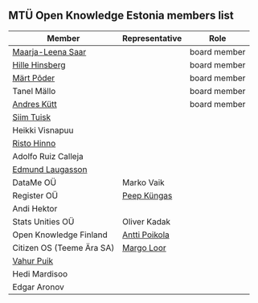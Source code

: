## MTÜ Open Knowledge Estonia members list

| Member | Representative | Role | 
|--|--|--| 
| [Maarja-Leena Saar](https://github.com/infokujur) |  | board member | 
| [Hille Hinsberg](https://github.com/Hillehinsberg) |  | board member | 
| [Märt Põder](https://github.com/boamaod) |  | board member | 
| Tanel Mällo |  | board member | 
| [Andres Kütt](https://github.com/andreskytt) |  | board member | 
| [Siim Tuisk](https://github.com/luuletaja) |  |  | 
| Heikki Visnapuu |  |  | 
| [Risto Hinno](https://github.com/rristo) |  |  | 
| Adolfo Ruiz Calleja |  |  | 
| [Edmund Laugasson](https://github.com/edmundlaugasson) |  |  | 
| DataMe OÜ | Marko Vaik |  | 
| Register OÜ | [Peep Küngas](https://github.com/peepkungas) |  |
| Andi Hektor |  |  | 
| Stats Unities OÜ | Oliver Kadak |  |
| Open Knowledge Finland | [Antti Poikola](https://github.com/apoikola) |  | 
| Citizen OS (Teeme Ära SA) | [Margo Loor](https://github.com/loorm) |  |
| [Vahur Puik](https://github.com/puik) |  |  |
| Hedi Mardisoo |  |  | 
| Edgar Aronov |  |  | 
